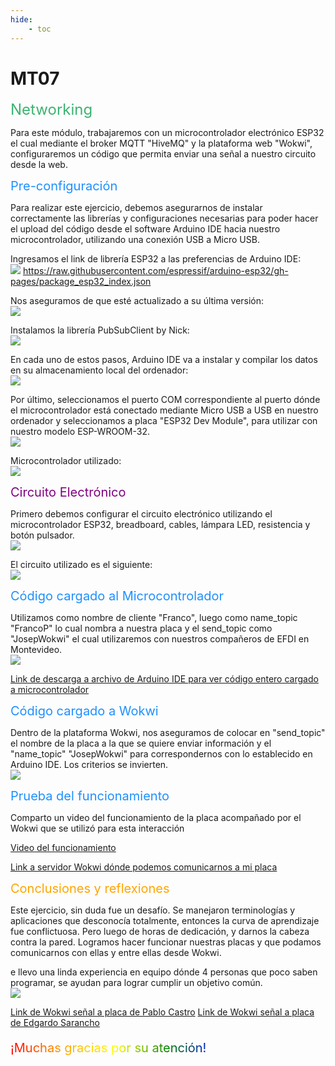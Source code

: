 ```yaml
---
hide:
    - toc
---
```


# MT07

<span style="font-size: 24px ; color: mediumseagreen">Networking</span>

Para este módulo, trabajaremos con un microcontrolador electrónico ESP32 el cual mediante el broker MQTT "HiveMQ" y la plataforma web "Wokwi", configuraremos un código que permita enviar una señal a nuestro circuito desde la web.

<span style="font-size: 20px ; color: dodgerblue">Pre-configuración</span>

Para realizar este ejercicio, debemos asegurarnos de instalar correctamente las librerías y configuraciones necesarias para poder hacer el upload del código desde el software Arduino IDE hacia nuestro microcontrolador, utilizando una conexión USB a Micro USB.

Ingresamos el link de librería ESP32 a las preferencias de Arduino IDE:<br>
![](../images/MT07/02.PNG)
https://raw.githubusercontent.com/espressif/arduino-esp32/gh-pages/package_esp32_index.json

Nos aseguramos de que esté actualizado a su última versión:<br>
![](../images/MT07/03.PNG)

Instalamos la librería PubSubClient by Nick:<br>
![](../images/MT07/05.PNG)

En cada uno de estos pasos, Arduino IDE va a instalar y compilar los datos en su almacenamiento local del ordenador:<br>
![](../images/MT07/01.PNG)

Por último, seleccionamos el puerto COM correspondiente al puerto dónde el microcontrolador está conectado mediante Micro USB a USB en nuestro ordenador y seleccionamos a placa "ESP32 Dev Module", para utilizar con nuestro modelo ESP-WROOM-32.<br>
![](../images/MT07/01.PNG)

Microcontrolador utilizado:<br>
![](../images/MT07/02JPG.jpg)

<span style="font-size: 20px ; color: purple">Circuito Electrónico</span>

Primero debemos configurar el circuito electrónico utilizando el microcontrolador ESP32, breadboard, cables, lámpara LED, resistencia y botón pulsador.<br>
![](../images/MT07/03JPG.jpg)

El circuito utilizado es el siguiente:<br>
![](../images/MT07/07.PNG)

<span style="font-size: 20px ; color: dodgerblue">Código cargado al Microcontrolador</span>

Utilizamos como nombre de cliente "Franco", luego como name_topic "FrancoP" lo cual nombra a nuestra placa y el send_topic como "JosepWokwi" el cual utilizaremos con nuestros compañeros de EFDI en Montevideo.<br>
![](../images/MT07/08.PNG)

[Link de descarga a archivo de Arduino IDE para ver código entero cargado a microcontrolador](https://drive.google.com/file/d/1uTNCHmP4ZATRWRvQ2qZ94FSTwB6GkpvG/view?usp=sharing)

<span style="font-size: 20px ; color: dodgerblue">Código cargado a Wokwi</span>

Dentro de la plataforma Wokwi, nos aseguramos de colocar en "send_topic" el nombre de la placa a la que se quiere enviar información y el "name_topic" "JosepWokwi" para correspondernos con lo establecido en Arduino IDE. Los criterios se invierten.<br>
![](../images/MT07/09.PNG)

<span style="font-size: 20px ; color: dodgerblue">Prueba del funcionamiento</span>

Comparto un video del funcionamiento de la placa acompañado por el Wokwi que se utilizó para esta interacción

[Video del funcionamiento](https://drive.google.com/file/d/1egZ740gZcss9--FlMexKdxuXNPjfTbSe/view?usp=sharing)

[Link a servidor Wokwi dónde podemos comunicarnos a mi placa](https://wokwi.com/projects/409765401227302913)

<span style="font-size: 20px ; color: orange">Conclusiones y reflexiones</span>

Este ejercicio, sin duda fue un desafío. Se manejaron terminologías y aplicaciones que desconocía totalmente, entonces la curva de aprendizaje fue conflictuosa. Pero luego de horas de dedicación, y darnos la cabeza contra la pared. Logramos hacer funcionar nuestras placas y que podamos comunicarnos con ellas y entre ellas desde Wokwi. 

e llevo una linda experiencia en equipo dónde 4 personas que poco saben programar, se ayudan para lograr cumplir un objetivo común.<br>
![](../images/MT07/04JPG.jpg)

[Link de Wokwi señal a placa de Pablo Castro](https://wokwi.com/projects/409774412085905409)
[Link de Wokwi señal a placa de Edgardo Sarancho](https://wokwi.com/projects/409766793719510017)

<p style="font-size: 20px"; class="rainbow">¡Muchas gracias por su atención!</p>

<meta charset="UTF-8">
    <meta name="viewport" content="width=device-width, initial-scale=1.0">
    <title>Texto Arcoíris</title>
    <style>
        .rainbow {
            background: linear-gradient(to right, red, orange, yellow, green, blue, indigo, violet);
            color: transparent;
            background-clip: text;
        }
    </style>